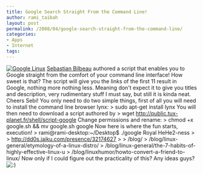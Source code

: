 ```yaml
---
title: Google Search Straight From the Command Line!
author: rami_taibah
layout: post
permalink: /2008/04/google-search-straight-from-the-command-line/
categories:
- Apps
- Internet
tags: 
---
```

[![Google Linux](http://192.168.1.33/blog2/wp-content/uploads/2008/04/google-linux.gif)](http://www.tux-planet.fr/blog//)
[Sebastian Bilbeau](http://www.tux-planet.fr/blog//) authored a script that enables you to Google straight from the comfort of your command line interface! How sweet is that? The script will give you the links of the first 11 result in Google, nothing more nothing less. Meaning don't expect it to give you titles and description, very rudimentary stuff I must say, but still it is kinda neat. Cheers Sebi!
You only need to do two simple things, first of all you will need to install the command line browser lynx:
\> sudo apt-get install lynx
You will then need to download a script authored by
\> wget http://public.tux-planet.fr/shell/script-google
Change permissions and rename:
\> chmod +x google.sh && mv google.sh google
Now here is where the fun starts, execution!
\> rami@rami-desktop:~/Desktop$ ./google Royal HeHe2-ness
\> 
\> http://dd0s.jaiku.com/presence/32174627
\> 
\> /blog/ 
\> /blog/linux-general/etymology-of-a-linux-distro/ 
\> /blog/linux-general/the-7-habits-of-highly-effective-linux-u 
\> /blog/linuxhumor/howto-convert-a-friend-to-linux/
Now only if I could figure out the practicality of this? Any ideas guys? ![:)](http://192.168.1.2/blog2/wp-includes/images/smilies/icon_smile.gif)